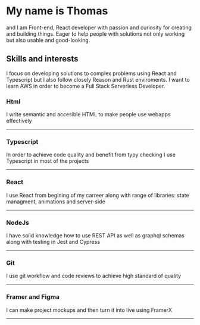 # My name is Thomas
and I am Front-end, React developer with passion and curiosity for creating and building things.
Eager to help people with solutions not only working but also usable and good-looking.

## Skills and interests

I focus on developing solutions to complex problems using React and Typescript but I also follow closely Reason and Rust enviroments.
I want to learn AWS in order to become a Full Stack Serverless Developer.


### Html

I write semantic and accesible HTML to make people use webapps effectively

---

### Typescript

In order to achieve code quality and benefit from typy checking I use Typescript in most of the projects

---

### React

I use React from begining of my carreer along with range of libraries: state managment, animations and server-side

---

### NodeJs

I have solid knowledge how to use REST API as well as graphql schemas along with testing in Jest and Cypress

---

### Git

I use git workflow and code reviews to achieve high standard of quality

---

### Framer and Figma

I can make project mockups and then turn it into live using FramerX

---
